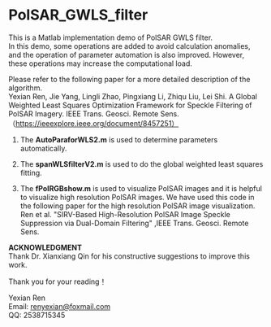 # PolSAR_GWLS_filter
This is a Matlab implementation demo of PolSAR GWLS filter.  
In this demo, some operations are added to avoid calculation anomalies, and the operation of parameter automation is also improved. However, these operations may increase the computational load.  

Please refer to the following paper for a more detailed description of the algorithm.  
Yexian Ren, Jie Yang, Lingli Zhao, Pingxiang Li, Zhiqu Liu, Lei Shi. A Global Weighted Least Squares Optimization Framework for Speckle Filtering of PolSAR Imagery. IEEE Trans. Geosci. Remote Sens. （https://ieeexplore.ieee.org/document/8457251）  

1. The **AutoParaforWLS2.m** is used to determine parameters automatically.  

2. The **spanWLSfilterV2.m** is used to do the global weighted least squares fitting.  

3. The **fPolRGBshow.m** is used to visualize PolSAR images and it is helpful to visualize high resolution PolSAR images. We have used this code in the following paper for the high resolution PolSAR image visualization.   
Ren et al. "SIRV-Based High-Resolution PolSAR Image Speckle Suppression via Dual-Domain Filtering" ,IEEE Trans. Geosci. Remote Sens.


**ACKNOWLEDGMENT**    
Thank Dr. Xianxiang Qin for his constructive suggestions to improve this work.


Thank you for your reading！  

Yexian Ren  
Email: renyexian@foxmail.com  
QQ: 2538715345  
